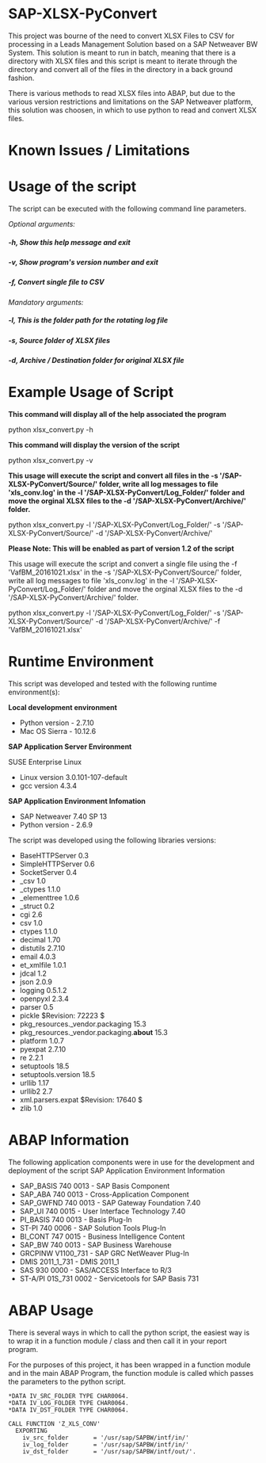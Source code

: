# SAP-XLSX-PyConvert

This project was bourne of the need to convert XLSX Files to CSV for processing in a Leads Management Solution based on a SAP Netweaver BW System. This solution is meant to run in batch, meaning that there is a directory with XLSX files and this script is meant to iterate through the directory and convert all of the files in the directory in a back ground fashion.

There is various methods to read XLSX files into ABAP, but due to the various version restrictions and  limitations on the SAP Netweaver platform, this solution was choosen, in which to use python to read and convert XLSX files.

# Known Issues / Limitations


# Usage of the script
The script can be executed with the following command line parameters.

*Optional arguments:*

##### -h, Show this help message and exit
  
##### -v, Show program's version number and exit
  
##### -f, Convert single file to CSV
  
*Mandatory arguments:*

##### -l, This is the folder path for the rotating log file

##### -s, Source folder of XLSX files

##### -d, Archive / Destination folder for original XLSX file




# Example Usage of Script

**This command will display all of the help associated the program**

python xlsx_convert.py -h


**This command will display the version of the script**

python xlsx_convert.py -v


**This usage will execute the script and convert all files in the -s '/SAP-XLSX-PyConvert/Source/' folder, write all log messages to file 'xls_conv.log' in the -l '/SAP-XLSX-PyConvert/Log_Folder/' folder and move the orginal XLSX files to the -d '/SAP-XLSX-PyConvert/Archive/' folder.**

python xlsx_convert.py -l '/SAP-XLSX-PyConvert/Log_Folder/' -s '/SAP-XLSX-PyConvert/Source/' -d '/SAP-XLSX-PyConvert/Archive/'


**Please Note: This will be enabled as part of version 1.2 of the script**

This usage will execute the script and convert a single file using the -f 'VafBM_20161021.xlsx' in the -s '/SAP-XLSX-PyConvert/Source/' folder, write all log messages to file 'xls_conv.log' in the -l '/SAP-XLSX-PyConvert/Log_Folder/' folder and move the orginal XLSX files to the -d '/SAP-XLSX-PyConvert/Archive/' folder.

python xlsx_convert.py -l '/SAP-XLSX-PyConvert/Log_Folder/' -s '/SAP-XLSX-PyConvert/Source/' -d '/SAP-XLSX-PyConvert/Archive/' -f 'VafBM_20161021.xlsx'

# Runtime Environment 
This script was developed and tested with the following runtime environment(s):

**Local development environment**
* Python version -  2.7.10
* Mac OS Sierra - 10.12.6

**SAP Application Server Environment**

SUSE Enterprise Linux 

* Linux version 3.0.101-107-default
* gcc version 4.3.4  

**SAP Application Environment Infomation**

* SAP Netweaver 7.40 SP 13
* Python version -  2.6.9

The script was developed using the following libraries versions:
* BaseHTTPServer 0.3
* SimpleHTTPServer 0.6
* SocketServer 0.4
* _csv 1.0
* _ctypes 1.1.0
* _elementtree 1.0.6
* _struct 0.2
* cgi 2.6
* csv 1.0
* ctypes 1.1.0
* decimal 1.70
* distutils 2.7.10
* email 4.0.3
* et_xmlfile 1.0.1
* jdcal 1.2
* json 2.0.9
* logging 0.5.1.2
* openpyxl 2.3.4
* parser 0.5
* pickle $Revision: 72223 $
* pkg_resources._vendor.packaging 15.3
* pkg_resources._vendor.packaging.__about__ 15.3
* platform 1.0.7
* pyexpat 2.7.10
* re 2.2.1
* setuptools 18.5
* setuptools.version 18.5
* urllib 1.17
* urllib2 2.7
* xml.parsers.expat $Revision: 17640 $
* zlib 1.0

# ABAP Information 
The following application components were in use for the development and deployment of the script
SAP Application Environment Information
* SAP_BASIS	740	0013 - SAP Basis Component
* SAP_ABA	740	0013 - Cross-Application Component
* SAP_GWFND	740	0013 - SAP Gateway Foundation 7.40
* SAP_UI	740	0015 - User Interface Technology 7.40
* PI_BASIS	740	0013 - Basis Plug-In
* ST-PI	740	0006 - SAP Solution Tools Plug-In
* BI_CONT	747	0015 - Business Intelligence Content
* SAP_BW	740	0013 - SAP Business Warehouse
* GRCPINW	V1100_731 - SAP GRC NetWeaver Plug-In
* DMIS	2011_1_731 - DMIS 2011_1
* SAS	930	0000	-	SAS/ACCESS Interface to R/3
* ST-A/PI	01S_731	0002 - Servicetools for SAP Basis 731

# ABAP Usage  
There is several ways in which to call the python script, the easiest way is to wrap it in a function module / class and then call it in your report program.

For the purposes of this project, it has been wrapped in a function module and in the main ABAP Program, the function module is called which passes the parameters to the python script.

```ABAP
*DATA IV_SRC_FOLDER TYPE CHAR0064.
*DATA IV_LOG_FOLDER TYPE CHAR0064.
*DATA IV_DST_FOLDER TYPE CHAR0064.

CALL FUNCTION 'Z_XLS_CONV'
  EXPORTING
    iv_src_folder       = '/usr/sap/SAPBW/intf/in/'
    iv_log_folder       = '/usr/sap/SAPBW/intf/in/'
    iv_dst_folder       = '/usr/sap/SAPBW/intf/out/'.
```